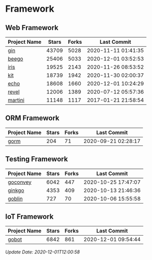 # Framework

## Web Framework
| Project Name | Stars | Forks | Last Commit |
| ------------ | ----- | ----- | ----------- |
| [gin](https://github.com/gin-gonic/gin) | 43709 | 5028 | 2020-11-11 01:41:35 |
| [beego](https://github.com/astaxie/beego) | 25406 | 5033 | 2020-12-01 03:52:53 |
| [iris](https://github.com/kataras/iris) | 19525 | 2143 | 2020-11-26 08:53:52 |
| [kit](https://github.com/go-kit/kit) | 18739 | 1942 | 2020-11-30 02:00:37 |
| [echo](https://github.com/labstack/echo) | 18608 | 1660 | 2020-12-01 10:24:29 |
| [revel](https://github.com/revel/revel) | 12006 | 1389 | 2020-07-12 05:57:36 |
| [martini](https://github.com/go-martini/martini) | 11148 | 1117 | 2017-01-21 21:58:54 |

## ORM Framework
| Project Name | Stars | Forks | Last Commit |
| ------------ | ----- | ----- | ----------- |
| [gorm](https://github.com/jinzhu/gorm) | 204 | 71 | 2020-09-21 02:28:17 |

## Testing Framework
| Project Name | Stars | Forks | Last Commit |
| ------------ | ----- | ----- | ----------- |
| [goconvey](https://github.com/smartystreets/goconvey) | 6042 | 447 | 2020-10-25 17:47:07 |
| [ginkgo](https://github.com/onsi/ginkgo) | 4353 | 409 | 2020-10-13 21:46:36 |
| [goblin](https://github.com/franela/goblin) | 727 | 70 | 2020-10-06 15:55:58 |

## IoT Framework
| Project Name | Stars | Forks | Last Commit |
| ------------ | ----- | ----- | ----------- |
| [gobot](https://github.com/hybridgroup/gobot) | 6842 | 861 | 2020-12-01 09:54:44 |

*Update Date: 2020-12-01T12:00:58*